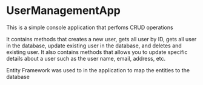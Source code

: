 # UserManagementApp
This is a simple console application that perfoms CRUD operations

It contains methods that creates a new user, gets all user by ID, gets all user in the database, update existing user in the database, and deletes and existing user.
It also contains methods that allows you to update specific details about a user such as the user name, email, address, etc.

Entity Framework was used to in the application to map the entities to the database

